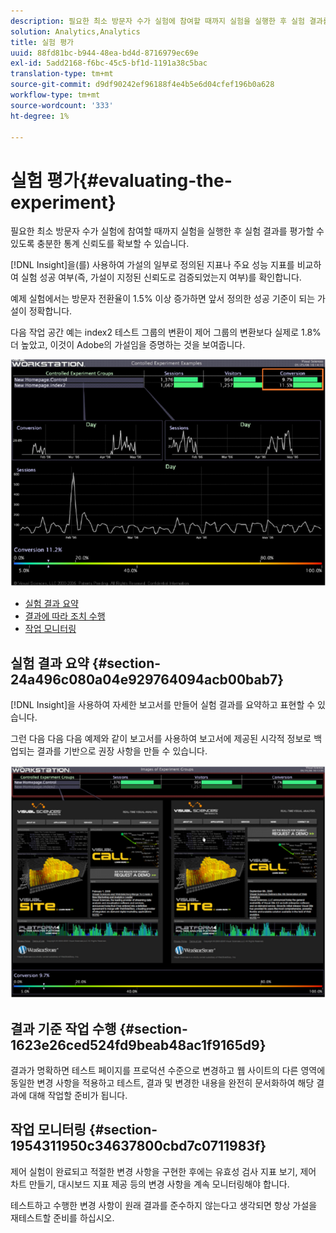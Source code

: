 ```yaml
---
description: 필요한 최소 방문자 수가 실험에 참여할 때까지 실험을 실행한 후 실험 결과를 평가할 수 있도록 충분한 통계 신뢰도를 확보할 수 있습니다.
solution: Analytics,Analytics
title: 실험 평가
uuid: 88fd81bc-b944-48ea-bd4d-8716979ec69e
exl-id: 5add2168-f6bc-45c5-bf1d-1191a38c5bac
translation-type: tm+mt
source-git-commit: d9df90242ef96188f4e4b5e6d04cfef196b0a628
workflow-type: tm+mt
source-wordcount: '333'
ht-degree: 1%

---
```


# 실험 평가{#evaluating-the-experiment}

필요한 최소 방문자 수가 실험에 참여할 때까지 실험을 실행한 후 실험 결과를 평가할 수 있도록 충분한 통계 신뢰도를 확보할 수 있습니다.

[!DNL Insight]을(를) 사용하여 가설의 일부로 정의된 지표나 주요 성능 지표를 비교하여 실험 성공 여부(즉, 가설이 지정된 신뢰도로 검증되었는지 여부)를 확인합니다.

예제 실험에서는 방문자 전환율이 1.5% 이상 증가하면 앞서 정의한 성공 기준이 되는 가설이 정확합니다.

다음 작업 공간 예는 index2 테스트 그룹의 변환이 제어 그룹의 변환보다 실제로 1.8% 더 높았고, 이것이 Adobe의 가설임을 증명하는 것을 보여줍니다.

![](assets/experimentresults.png)

* [실험 결과 요약](../../../home/c-undst-ctrld-exp/c-vw-rslts/c-ev-exp.md#section-24a496c080a04e929764094acb00bab7)
* [결과에 따라 조치 수행](../../../home/c-undst-ctrld-exp/c-vw-rslts/c-ev-exp.md#section-1623e26ced524fd9beab48ac1f9165d9)
* [작업 모니터링](../../../home/c-undst-ctrld-exp/c-vw-rslts/c-ev-exp.md#section-1954311950c34637800cbd7c0711983f)

## 실험 결과 요약 {#section-24a496c080a04e929764094acb00bab7}

[!DNL Insight]을 사용하여 자세한 보고서를 만들어 실험 결과를 요약하고 표현할 수 있습니다.

그런 다음 다음 다음 예제와 같이 보고서를 사용하여 보고서에 제공된 시각적 정보로 백업되는 결과를 기반으로 권장 사항을 만들 수 있습니다.

![](assets/experimentresults2.png)

## 결과 기준 작업 수행 {#section-1623e26ced524fd9beab48ac1f9165d9}

결과가 명확하면 테스트 페이지를 프로덕션 수준으로 변경하고 웹 사이트의 다른 영역에 동일한 변경 사항을 적용하고 테스트, 결과 및 변경한 내용을 완전히 문서화하여 해당 결과에 대해 작업할 준비가 됩니다.

## 작업 모니터링 {#section-1954311950c34637800cbd7c0711983f}

제어 실험이 완료되고 적절한 변경 사항을 구현한 후에는 유효성 검사 지표 보기, 제어 차트 만들기, 대시보드 지표 제공 등의 변경 사항을 계속 모니터링해야 합니다.

테스트하고 수행한 변경 사항이 원래 결과를 준수하지 않는다고 생각되면 항상 가설을 재테스트할 준비를 하십시오.
